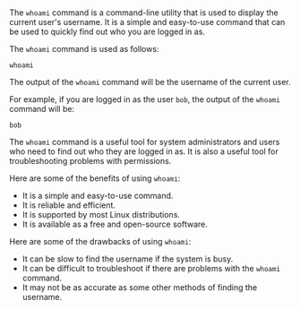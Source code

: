 # 

The `whoami` command is a command-line utility that is used to display the current user's username. It is a simple and easy-to-use command that can be used to quickly find out who you are logged in as.

The `whoami` command is used as follows:

```
whoami
```

The output of the `whoami` command will be the username of the current user.

For example, if you are logged in as the user `bob`, the output of the `whoami` command will be:

```
bob
```

The `whoami` command is a useful tool for system administrators and users who need to find out who they are logged in as. It is also a useful tool for troubleshooting problems with permissions.

Here are some of the benefits of using `whoami`:

* It is a simple and easy-to-use command.
* It is reliable and efficient.
* It is supported by most Linux distributions.
* It is available as a free and open-source software.

Here are some of the drawbacks of using `whoami`:

* It can be slow to find the username if the system is busy.
* It can be difficult to troubleshoot if there are problems with the `whoami` command.
* It may not be as accurate as some other methods of finding the username.
